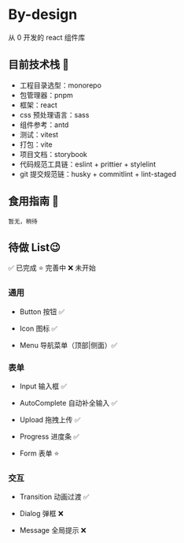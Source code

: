 # By-design

从 0 开发的 react 组件库

## 目前技术栈 🥳

- 工程目录选型：monorepo
- 包管理器：pnpm
- 框架：react
- css 预处理语言：sass
- 组件参考：antd
- 测试：vitest
- 打包：vite
- 项目文档：storybook
- 代码规范工具链：eslint + prittier + stylelint
- git 提交规范链：husky + commitlint + lint-staged

## 食用指南 🤫

```
暂无，稍待
```

## 待做 List😉

✅ 已完成 ⭐️ 完善中 ❌ 未开始

### 通用

- Button 按钮 ✅

- Icon 图标 ✅

- Menu 导航菜单（顶部|侧面）✅

### 表单

- Input 输入框 ✅

- AutoComplete 自动补全输入 ✅

- Upload 拖拽上传 ✅

- Progress 进度条 ✅

- Form 表单 ⭐️

### 交互

- Transition 动画过渡 ✅

- Dialog 弹框 ❌

- Message 全局提示 ❌
